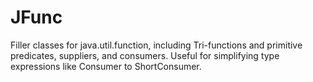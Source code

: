 JFunc
==============

Filler classes for java.util.function, including Tri-functions and primitive predicates, suppliers, and consumers. 
Useful for simplifying type expressions like Consumer<Short> to ShortConsumer. 